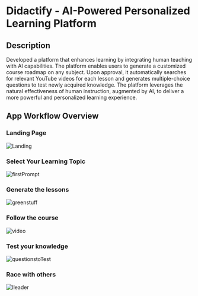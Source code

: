 <h1>Didactify - AI-Powered Personalized Learning Platform</h1>

<h2>Description</h2>
Developed a platform that enhances learning by integrating human teaching with AI capabilities. The platform enables users to generate a customized course roadmap on any subject. Upon approval, it automatically searches for relevant YouTube videos for each lesson and generates multiple-choice questions to test newly acquired knowledge. The platform leverages the natural effectiveness of human instruction, augmented by AI, to deliver a more powerful and personalized learning experience.

<h2>App Workflow Overview</h2>

<h3>Landing Page</h3>

![Landing](https://github.com/user-attachments/assets/cfbb20b2-578b-4a11-a09f-b52673d80826)

<h3>Select Your Learning Topic</h3>

![firstPrompt](https://github.com/user-attachments/assets/34af0e8e-26d2-4534-9c0d-077fda8e0a61)

<h3>Generate the lessons</h3>

![greenstuff](https://github.com/user-attachments/assets/b07ada4e-212a-48d8-ae18-18f11ddd47e0)

<h3>Follow the course</h3>

![video](https://github.com/user-attachments/assets/c334fbaf-ba3e-4e21-8245-7afc0e486814)

<h3>Test your knowledge</h3>

![questionstoTest](https://github.com/user-attachments/assets/e8a804cd-d6d9-4d2c-9556-0a0a9fa6d260)

<h3>Race with others</h3>

![lleader](https://github.com/user-attachments/assets/b3b5b7bb-4641-4f88-bb02-cf738f04ffaf)
